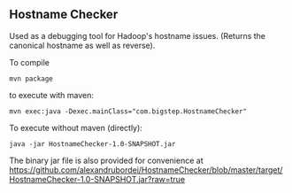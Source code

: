 ## Hostname Checker ##

Used as a debugging tool for Hadoop's hostname issues. (Returns the canonical hostname as well as reverse).

To compile
```
mvn package
```
to execute with maven:
```
mvn exec:java -Dexec.mainClass="com.bigstep.HostnameChecker"
```
To execute without maven (directly):
```
java -jar HostnameChecker-1.0-SNAPSHOT.jar

```

The binary jar file is also provided for convenience at 
https://github.com/alexandrubordei/HostnameChecker/blob/master/target/HostnameChecker-1.0-SNAPSHOT.jar?raw=true

